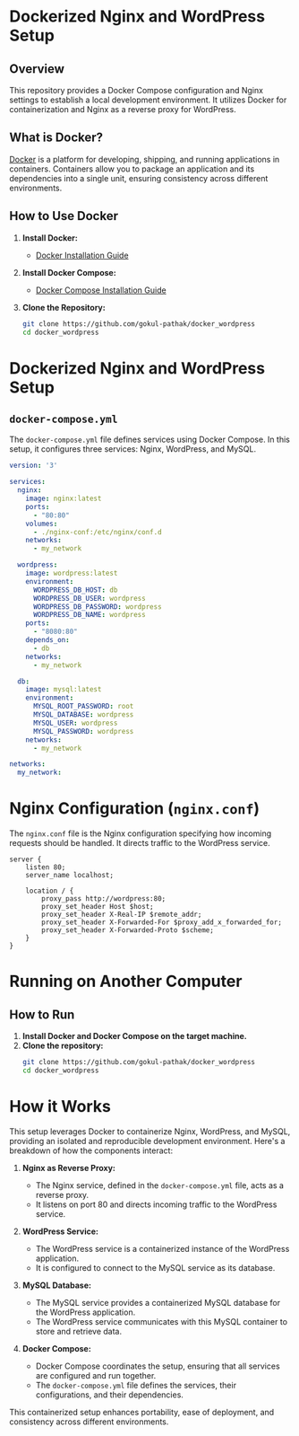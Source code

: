 # Dockerized Nginx and WordPress Setup

## Overview

This repository provides a Docker Compose configuration and Nginx settings to establish a local development environment. It utilizes Docker for containerization and Nginx as a reverse proxy for WordPress.

## What is Docker?

[Docker](https://www.docker.com/) is a platform for developing, shipping, and running applications in containers. Containers allow you to package an application and its dependencies into a single unit, ensuring consistency across different environments.

## How to Use Docker

1. **Install Docker:**
   - [Docker Installation Guide](https://docs.docker.com/get-docker/)

2. **Install Docker Compose:**
   - [Docker Compose Installation Guide](https://docs.docker.com/compose/install/)

3. **Clone the Repository:**
   ```bash
   git clone https://github.com/gokul-pathak/docker_wordpress
   cd docker_wordpress
# Dockerized Nginx and WordPress Setup

## `docker-compose.yml`

The `docker-compose.yml` file defines services using Docker Compose. In this setup, it configures three services: Nginx, WordPress, and MySQL.

```yaml
version: '3'

services:
  nginx:
    image: nginx:latest
    ports:
      - "80:80"
    volumes:
      - ./nginx-conf:/etc/nginx/conf.d
    networks:
      - my_network

  wordpress:
    image: wordpress:latest
    environment:
      WORDPRESS_DB_HOST: db
      WORDPRESS_DB_USER: wordpress
      WORDPRESS_DB_PASSWORD: wordpress
      WORDPRESS_DB_NAME: wordpress
    ports:
      - "8080:80"
    depends_on:
      - db
    networks:
      - my_network

  db:
    image: mysql:latest
    environment:
      MYSQL_ROOT_PASSWORD: root
      MYSQL_DATABASE: wordpress
      MYSQL_USER: wordpress
      MYSQL_PASSWORD: wordpress
    networks:
      - my_network

networks:
  my_network:
```

# Nginx Configuration (`nginx.conf`)

The `nginx.conf` file is the Nginx configuration specifying how incoming requests should be handled. It directs traffic to the WordPress service.

```nginx
server {
    listen 80;
    server_name localhost;

    location / {
        proxy_pass http://wordpress:80;
        proxy_set_header Host $host;
        proxy_set_header X-Real-IP $remote_addr;
        proxy_set_header X-Forwarded-For $proxy_add_x_forwarded_for;
        proxy_set_header X-Forwarded-Proto $scheme;
    }
}
```
# Running on Another Computer

## How to Run

1. **Install Docker and Docker Compose on the target machine.**
2. **Clone the repository:**
   ```bash
   git clone https://github.com/gokul-pathak/docker_wordpress
   cd docker_wordpress
# How it Works

This setup leverages Docker to containerize Nginx, WordPress, and MySQL, providing an isolated and reproducible development environment. Here's a breakdown of how the components interact:

1. **Nginx as Reverse Proxy:**
   - The Nginx service, defined in the `docker-compose.yml` file, acts as a reverse proxy.
   - It listens on port 80 and directs incoming traffic to the WordPress service.

2. **WordPress Service:**
   - The WordPress service is a containerized instance of the WordPress application.
   - It is configured to connect to the MySQL service as its database.

3. **MySQL Database:**
   - The MySQL service provides a containerized MySQL database for the WordPress application.
   - The WordPress service communicates with this MySQL container to store and retrieve data.

4. **Docker Compose:**
   - Docker Compose coordinates the setup, ensuring that all services are configured and run together.
   - The `docker-compose.yml` file defines the services, their configurations, and their dependencies.
<!--
## Running the Setup:

- After cloning the repository, the `.env` file is created to set the MySQL root password.
- Running `docker-compose up -d` launches the containers in the background.
- Nginx directs web traffic to the WordPress container on port 8080.
-->
This containerized setup enhances portability, ease of deployment, and consistency across different environments.

